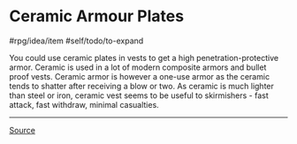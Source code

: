 # Ceramic Armour Plates
#rpg/idea/item #self/todo/to-expand 

You could use ceramic plates in vests to get a high penetration-protective armor. Ceramic is used in a lot of modern composite armors and bullet proof vests. Ceramic armor is however a one-use armor as the ceramic tends to shatter after receiving a blow or two. As ceramic is much lighter than steel or iron, ceramic vest seems to be useful to skirmishers - fast attack, fast withdraw, minimal casualties. 

---

[Source](https://worldbuilding.stackexchange.com/questions/11899/alternate-alloys-for-weapons-and-armor)